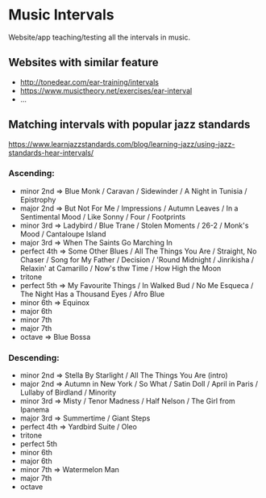 # Music Intervals

Website/app teaching/testing all the intervals in music.

## Websites with similar feature

- http://tonedear.com/ear-training/intervals
- https://www.musictheory.net/exercises/ear-interval
- ...

## Matching intervals with popular jazz standards

https://www.learnjazzstandards.com/blog/learning-jazz/using-jazz-standards-hear-intervals/

### Ascending:

- minor 2nd => Blue Monk / Caravan / Sidewinder / A Night in Tunisia / Epistrophy
- major 2nd => But Not For Me / Impressions / Autumn Leaves / In a Sentimental Mood / Like Sonny / Four / Footprints
- minor 3rd => Ladybird / Blue Trane / Stolen Moments / 26-2 / Monk's Mood / Cantaloupe Island
- major 3rd => When The Saints Go Marching In
- perfect 4th => Some Other Blues / All The Things You Are / Straight, No Chaser / Song for My Father / Decision / 'Round Midnight / Jinrikisha / Relaxin' at Camarillo / Now's thw Time / How High the Moon
- tritone
- perfect 5th => My Favourite Things / In Walked Bud / No Me Esqueca / The Night Has a Thousand Eyes / Afro Blue
- minor 6th => Equinox
- major 6th
- minor 7th
- major 7th
- octave => Blue Bossa

### Descending:

- minor 2nd => Stella By Starlight / All The Things You Are (intro)
- major 2nd => Autumn in New York / So What / Satin Doll / April in Paris / Lullaby of Birdland / Minority
- minor 3rd =>  Misty / Tenor Madness / Half Nelson / The Girl from Ipanema
- major 3rd => Summertime / Giant Steps
- perfect 4th => Yardbird Suite / Oleo
- tritone
- perfect 5th
- minor 6th
- major 6th
- minor 7th => Watermelon Man
- major 7th
- octave
